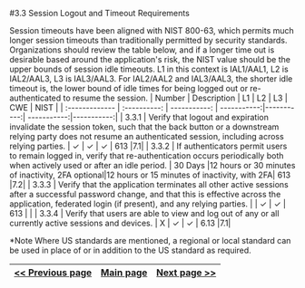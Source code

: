 #3.3 Session Logout and Timeout Requirements

Session timeouts have been aligned with NIST 800-63, which permits much longer session timeouts than traditionally permitted by security standards. Organizations should review the table below, and if a longer time out is desirable based around the application's risk, the NIST value should be the upper bounds of session idle timeouts. L1 in this context is IAL1/AAL1, L2 is IAL2/AAL3, L3 is IAL3/AAL3. For IAL2/AAL2 and IAL3/AAL3, the shorter idle timeout is, the lower bound of idle times for being logged out or re-authenticated to resume the session.
| Number       | Description     | L1    		| L2         | L3 		   | CWE		| NIST		 |
| :------------- | :----------: | -----------: | -----------:|-----------:| -----------:|-----------:|
| 3.3.1 | Verify that logout and expiration invalidate the session token, such that the back button or a downstream relying party does not resume an authenticated session, including across relying parties.  | ✓	 | ✓   | ✓   | 613 |7.1|
| 3.3.2 | If authenticators permit users to remain logged in, verify that re-authentication occurs periodically both when actively used or after an idle period.  | 30 Days  |12 hours or 30 minutes of inactivity, 2FA optional|12 hours or 15 minutes of inactivity, with 2FA| 613 |7.2|
| 3.3.3 | Verify that the application terminates all other active sessions after a successful password change, and that this is effective across the application, federated login (if present), and any relying parties. | 	 | ✓   | ✓   | 613 |  |
| 3.3.4 | Verify that users are able to view and log out of any or all currently active sessions and devices. | X 	 | ✓   | ✓   | 6.13 |7.1|


*Note
Where US standards are mentioned, a regional or local standard can be used in place of or in addition to the US standard as required.

[<< Previous page](1.%20Identify%20teams.md) | [Main page](../README.md) | [Next page >>](3.%20Nominate%20Champions.md)
| --- | --- | --- |
